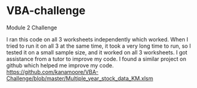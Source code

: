 # VBA-challenge
Module 2 Challenge

I ran this code on all 3 worksheets independently which worked. When I tried to run it on all 3 at the same time, it took a very long time to run, so I tested it on a small sample size, and it worked on all 3 worksheets.
I got assistance from a tutor to improve my code.
I found a similar project on github which helped me improve my code.
https://github.com/kanamoore/VBA-Challenge/blob/master/Multiple_year_stock_data_KM.xlsm 
